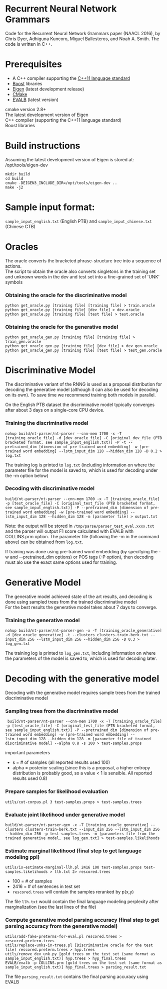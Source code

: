 # Recurrent Neural Network Grammars
Code for the Recurrent Neural Network Grammars paper (NAACL 2016), by Chris Dyer, Adhiguna Kuncoro, Miguel Ballesteros, and Noah A. Smith. The code is written in C++.

# Prerequisites
 * A C++ compiler supporting the [C++11 language standard](https://en.wikipedia.org/wiki/C%2B%2B11) 
 * [Boost](http://www.boost.org/) libraries
 * [Eigen](http://eigen.tuxfamily.org) (latest development release)
 * [CMake](http://www.cmake.org/)
 * [EVALB](http://nlp.cs.nyu.edu/evalb/) (latest version)

cmake version 2.8+   
The latest development version of Eigen   
C++ compiler (supporting the C++11 language standard)   
Boost libraries

# Build instructions
Assuming the latest development version of Eigen is stored at: /opt/tools/eigen-dev 

    mkdir build
    cd build
    cmake -DEIGEN3_INCLUDE_DIR=/opt/tools/eigen-dev ..
    make -j2

    
# Sample input format: 
`sample_input_english.txt` (English PTB) and `sample_input_chinese.txt` (Chinese CTB)

# Oracles
The oracle converts the bracketed phrase-structure tree into a sequence of actions.     
The script to obtain the oracle also converts singletons in the training set and unknown words in the dev and test set into a fine-grained set of 'UNK' symbols 

### Obtaining the oracle for the discriminative model
    python get_oracle.py [training file] [training file] > train.oracle
    python get_oracle.py [training file] [dev file] > dev.oracle
    python get_oracle.py [training file] [test file] > test.oracle

### Obtaining the oracle for the generative model
    python get_oracle_gen.py [training file] [training file] > train_gen.oracle
    python get_oracle_gen.py [training file] [dev file] > dev_gen.oracle
    python get_oracle_gen.py [training file] [test file] > test_gen.oracle

# Discriminative Model
The discriminative variant of the RNNG is used as a proposal distribution for decoding the generative model (although it can also be used for decoding on its own). To save time we recommend training both models in parallel.      
     
On the English PTB dataset the discriminative model typically converges after about 3 days on a single-core CPU device. 

### Training the discriminative model

    nohup build/nt-parser/nt-parser --cnn-mem 1700 -x -T [training_oracle_file] -d [dev_oracle_file] -C [original_dev_file (PTB bracketed format, see sample_input_english.txt)] -P -t --pretrained_dim [dimension of pre-trained word embedding] -w [pre-trained word embedding] --lstm_input_dim 128 --hidden_dim 128 -D 0.2 > log.txt

The training log is printed to `log.txt` (including information on where the parameter file for the model is saved to, which is used for decoding under the -m option below)

### Decoding with discriminative model

    build/nt-parser/nt-parser --cnn-mem 1700 -x -T [training_oracle_file] -p [test_oracle_file] -C [original_test_file (PTB bracketed format, see sample_input_english.txt)] -P --pretrained_dim [dimension of pre-trained word embedding] -w [pre-trained word embedding] --lstm_input_dim 128 --hidden_dim 128 -m [parameter file] > output.txt

Note: the output will be stored in `/tmp/parse/parser_test_eval.xxxx.txt` and the parser will output F1 score calculated with EVALB with COLLINS.prm option. The parameter file (following the -m in the command above) can be obtained from `log.txt`.       

If training was done using pre-trained word embedding (by specifying the -w and --pretrained\_dim options) or POS tags (-P option), then decoding must alo use the exact same options used for training.

# Generative Model
The generative model achieved state of the art results, and decoding is done using sampled trees from the trained discriminative model     
For the best results the generative model takes about 7 days to converge.

### Training the generative model
    nohup build/nt-parser/nt-parser-gen -x -T [training_oracle_generative] -d [dev_oracle_generative] -t --clusters clusters-train-berk.txt --input_dim 256 --lstm_input_dim 256 --hidden_dim 256 -D 0.3 > log_gen.txt

The training log is printed to `log_gen.txt`, including information on where the parameters of the model is saved to, which is used for decoding later.

# Decoding with the generative model
Decoding with the generative model requires sample trees from the trained discriminative model

### Sampling trees from the discriminative model
     build/nt-parser/nt-parser --cnn-mem 1700 -x -T [training_oracle_file] -p [test_oracle_file] -C [original_test_file (PTB bracketed format, see sample_input_english.txt)] -P --pretrained_dim [dimension of pre-trained word embedding] -w [pre-trained word embedding] --lstm_input_dim 128 --hidden_dim 128 -m [parameter file of trained discriminative model] --alpha 0.8 -s 100 > test-samples.props 

important parameters

 * s = # of samples (all reported results used 100)
 * alpha = posterior scaling (since this is a proposal, a higher entropy distribution is probably good, so a value < 1 is sensible. All reported results used 0.8)

### Prepare samples for likelihood evaluation

    utils/cut-corpus.pl 3 test-samples.props > test-samples.trees

### Evaluate joint likelihood under generative model

    build/nt-parser/nt-parser-gen -x -T [training_oracle_generative] --clusters clusters-train-berk.txt --input_dim 256 --lstm_input_dim 256 --hidden_dim 256 -p test-samples.trees -m [parameters file from the trained generative model, see log_gen.txt] > test-samples.likelihoods

### Estimate marginal likelihood (final step to get language modeling ppl)

    utils/is-estimate-marginal-llh.pl 2416 100 test-samples.props test-samples.likelihoods > llh.txt 2> rescored.trees

 * 100 = # of samples
 * 2416 = # of sentences in test set
 * `rescored.trees` will contain the samples reranked by p(x,y)
      
The file `llh.txt` would contain the final language modeling perplexity after marginalization (see the last lines of the file)

### Compute generative model parsing accuracy (final step to get parsing accuracy from the generative model)

    utils/add-fake-preterms-for-eval.pl rescored.trees > rescored.preterm.trees
    utils/replace-unks-in-trees.pl [Discriminative oracle for the test file] rescored.preterm.trees > hyp.trees    
    utils/remove_dev_unk.py [gold trees on the test set (same format as sample_input_english.txt)] hyp.trees > hyp_final.trees
    EVALB/evalb -p COLLINS.prm [gold trees on the test set (same format as sample_input_english.txt)] hyp_final.trees > parsing_result.txt

The file `parsing_result.txt` contains the final parsing accuracy using EVALB

